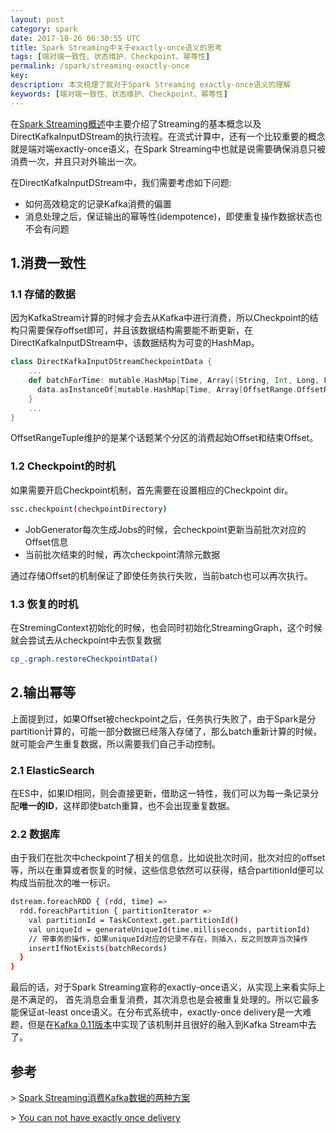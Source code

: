 ```yaml
---
layout: post
category: spark
date: 2017-10-26 06:30:55 UTC
title: Spark Streaming中关于exactly-once语义的思考
tags: [端对端一致性、状态维护、Checkpoint、幂等性]
permalink: /spark/streaming-exactly-once
key: 
description: 本文梳理了我对于Spark Streaming exactly-once语义的理解
keywords: [端对端一致性、状态维护、Checkpoint、幂等性]
---
```


在[Spark Streaming概述](/spark/streaming-basics)中主要介绍了Streaming的基本概念以及DirectKafkaInputDStream的执行流程。在流式计算中，还有一个比较重要的概念就是端对端exactly-once语义，在Spark Streaming中也就是说需要确保消息只被消费一次，并且只对外输出一次。

在DirectKafkaInputDStream中，我们需要考虑如下问题:

<ul class="item">
  <li>如何高效稳定的记录Kafka消费的偏置</li>
  <li>消息处理之后，保证输出的幂等性(idempotence)，即使重复操作数据状态也不会有问题</li>
</ul>

## 1.消费一致性

### 1.1 存储的数据

因为KafkaStream计算的时候才会去从Kafka中进行消费，所以Checkpoint的结构只需要保存offset即可，并且该数据结构需要能不断更新，在DirectKafkaInputDStream中，该数据结构为可变的HashMap。

```scala
class DirectKafkaInputDStreamCheckpointData {
    ...
    def batchForTime: mutable.HashMap[Time, Array[(String, Int, Long, Long)]] = {
      data.asInstanceOf[mutable.HashMap[Time, Array[OffsetRange.OffsetRangeTuple]]]
    }
    ...
}
```

OffsetRangeTuple维护的是某个话题某个分区的消费起始Offset和结束Offset。

### 1.2 Checkpoint的时机

如果需要开启Checkpoint机制，首先需要在设置相应的Checkpoint dir。

```bash
ssc.checkpoint(checkpointDirectory)
```

<ul class="item">
  <li>JobGenerator每次生成Jobs的时候，会checkpoint更新当前批次对应的Offset信息</li>
  <li>当前批次结束的时候，再次checkpoint清除元数据</li>
</ul>

通过存储Offset的机制保证了即使任务执行失败，当前batch也可以再次执行。

### 1.3 恢复的时机

在StremingContext初始化的时候，也会同时初始化StreamingGraph，这个时候就会尝试去从checkpoint中去恢复数据

```bash
cp_.graph.restoreCheckpointData()
```

## 2.输出幂等

上面提到过，如果Offset被checkpoint之后，任务执行失败了，由于Spark是分partition计算的，可能一部分数据已经落入存储了，那么batch重新计算的时候，就可能会产生重复数据，所以需要我们自己手动控制。

### 2.1 ElasticSearch

在ES中，如果ID相同，则会直接更新，借助这一特性，我们可以为每一条记录分配**唯一的ID**，这样即使batch重算，也不会出现重复数据。

### 2.2 数据库

由于我们在批次中checkpoint了相关的信息，比如说批次时间，批次对应的offset等，所以在重算或者恢复的时候，这些信息依然可以获得，结合partitionId便可以构成当前批次的唯一标识。

```bash
dstream.foreachRDD { (rdd, time) =>
  rdd.foreachPartition { partitionIterator =>
    val partitionId = TaskContext.get.partitionId()
    val uniqueId = generateUniqueId(time.milliseconds, partitionId)
    // 带事务的操作，如果uniqueId对应的记录不存在，则插入，反之则放弃当次操作
    insertIfNotExists(batchRecords)
  }
}
```

最后的话，对于Spark Streaming宣称的exactly-once语义，从实现上来看实际上是不满足的，
首先消息会重复消费，其次消息也是会被重复处理的。所以它最多能保证at-least once语义。在分布式系统中，exactly-once delivery是一大难题，但是在[Kafka 0.11版本](https://www.confluent.io/blog/exactly-once-semantics-are-possible-heres-how-apache-kafka-does-it/)中实现了该机制并且很好的融入到Kafka Stream中去了。


## 参考

\> [Spark Streaming消费Kafka数据的两种方案](https://mp.weixin.qq.com/s/bjlDHFLwxjej2t8iDhVb1A)

\> [You can not have exactly once delivery](http://bravenewgeek.com/you-cannot-have-exactly-once-delivery/)
